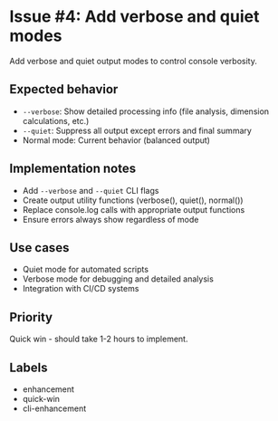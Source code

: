 # Issue #4: Add verbose and quiet modes

Add verbose and quiet output modes to control console verbosity.

## Expected behavior
- `--verbose`: Show detailed processing info (file analysis, dimension calculations, etc.)
- `--quiet`: Suppress all output except errors and final summary
- Normal mode: Current behavior (balanced output)

## Implementation notes
- Add `--verbose` and `--quiet` CLI flags
- Create output utility functions (verbose(), quiet(), normal())
- Replace console.log calls with appropriate output functions
- Ensure errors always show regardless of mode

## Use cases
- Quiet mode for automated scripts
- Verbose mode for debugging and detailed analysis
- Integration with CI/CD systems

## Priority
Quick win - should take 1-2 hours to implement.

## Labels
- enhancement
- quick-win
- cli-enhancement